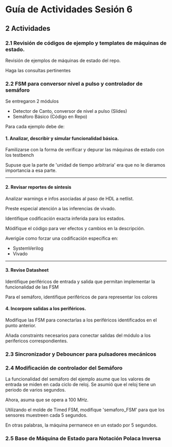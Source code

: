 # Guía de Actividades Sesión 6


## 2 Actividades

### 2.1 Revisión de códigos de ejemplo y templates de máquinas de estado.
Revisión de ejemplos de máquinas de estado del repo.

Haga las consultas pertinentes

### 2.2 FSM para conversor nivel a pulso y controlador de semáforo
Se entregaron 2 módulos

- Detector de Canto, conversor de nivel a pulso (Slides)
- Semáforo Básico (Código en Repo)

Para cada ejemplo debe de:

#### 1. Analizar, describir y simular funcionalidad básica. 
Familizarse con la forma de verificar y depurar las máquinas de estado con los testbench

Supuse que la parte de 'unidad de tiempo arbitraria' era que no le dieramos importancia a esa parte.

----

#### 2. Revisar reportes de síntesis
Analizar warnings e infos asociadas al paso de HDL a netlist.

Preste especial atención a las inferencias de vivado.

Identifique codificación exacta inferida para los estados.

Módifique el código para ver efectos y cambios en la descripción.

Averigüe como forzar una codificación específica en:

- SystemVerilog
- Vivado

----

#### 3. Revise Datasheet
Identifique periféricos de entrada y salida que permitan implementar la funcionalidad de las FSM

Para el semáforo, identifique periféricos de para representar los colores

#### 4. Incorpore salidas a los periféricos.
Modifique las FSM para conectarlas a los periféricos identificados en el punto anterior.

Añada constraints necesarios para conectar salidas del módulo a los perifericos correspondientes.

### 2.3 Sincronizador y Debouncer para pulsadores mecánicos


### 2.4 Modificación de controlador del Semáforo
La funcionalidad del semáforo del ejemplo asume que los valores de entrada se miden en cada ciclo de reloj.
Se asumió que el reloj tiene un periodo de varios segundos.

Ahora, asuma que se opera a 100 MHz.

Utilizando el molde de Timed FSM, modifique 'semaforo_FSM' para que los sensores muestreen cada 5 segundos.

En otras palabras, la máquina permanece en un estado por 5 segundos.

### 2.5 Base de Máquina de Estado para Notación Polaca Inversa
